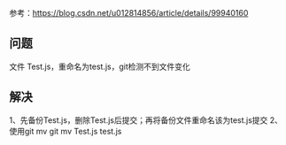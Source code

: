 参考：https://blog.csdn.net/u012814856/article/details/99940160

## 问题
文件 Test.js，重命名为test.js，git检测不到文件变化

## 解决
1、先备份Test.js，删除Test.js后提交；再将备份文件重命名该为test.js提交
2、使用git mv
git mv Test.js test.js

